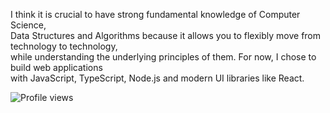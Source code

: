 
<!-- **garbalau-github/garbalau-github** is a ✨ _special_ ✨ repository because its `README.md` (this file) appears on your GitHub profile. -->

I think it is crucial to have strong fundamental knowledge of Computer Science, <br>
Data Structures and Algorithms because it allows you to flexibly move from technology to technology, <br>
while understanding the underlying principles of them. For now, I chose to build web applications <br>
with JavaScript, TypeScript, Node.js and modern UI libraries like React.

![Profile views](https://komarev.com/ghpvc/?username=garbalau-github&color=green)
